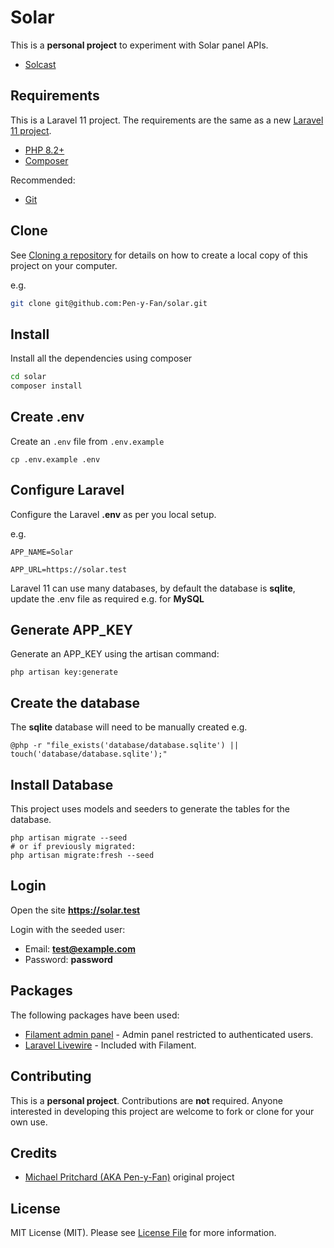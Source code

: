 # Solar

This is a **personal project** to experiment with Solar panel APIs.

- [Solcast](https://docs.solcast.com.au/)

## Requirements

This is a Laravel 11 project. The requirements are the same as a 
new [Laravel 11 project](https://laravel.com/docs/11.x/installation).

- [PHP 8.2+](https://www.php.net/downloads.php)
- [Composer](https://getcomposer.org)

Recommended:

- [Git](https://git-scm.com/downloads)

## Clone

See [Cloning a repository](https://help.github.com/en/articles/cloning-a-repository) for details on how to create a
local copy of this project on your computer.

e.g.

```sh
git clone git@github.com:Pen-y-Fan/solar.git
```

## Install

Install all the dependencies using composer

```sh
cd solar
composer install
```

## Create .env

Create an `.env` file from `.env.example`

```shell script
cp .env.example .env
```

## Configure Laravel

Configure the Laravel **.env** as per you local setup.

e.g.

```text
APP_NAME=Solar

APP_URL=https://solar.test
```

Laravel 11 can use many databases, by default the database is **sqlite**, update the .env file as required e.g. for **MySQL**

## Generate APP_KEY

Generate an APP_KEY using the artisan command:

```shell script
php artisan key:generate
```

## Create the database

The **sqlite** database will need to be manually created e.g.

```shell
@php -r "file_exists('database/database.sqlite') || touch('database/database.sqlite');"
```

## Install Database

This project uses models and seeders to generate the tables for the database.

```shell
php artisan migrate --seed
# or if previously migrated: 
php artisan migrate:fresh --seed
```

## Login

Open the site **https://solar.test**

Login with the seeded user:

- Email: **test@example.com**
- Password: **password**

## Packages

The following packages have been used:

- [Filament admin panel](https://filamentphp.com/docs/3.x/admin/installation) - Admin panel restricted to authenticated users.
- [Laravel Livewire](https://laravel-livewire.com/) - Included with Filament.

<!--
### Dev Tooling

- [Easy Coding Standard (ECS)](https://github.com/symplify/easy-coding-standard) - Preferred coding standard for this
  project, set to PSR-12 plus other standards.
- [Larastan](https://github.com/nunomaduro/larastan) - Static analysis for Laravel using PhpStan.
- [Rector](https://github.com/rectorphp/rector) - Automatic code update - set to Laravel 10 and PHPUnit 10.
- [Parallel-Lint](https://github.com/php-parallel-lint/PHP-Parallel-Lint) - This application checks syntax of PHP files
  in parallel
- [IDE helper](https://github.com/barryvdh/laravel-ide-helper) - helper for IDE auto-completion
- [Laravel debug bar](https://github.com/barryvdh/laravel-debugbar) - debug bar for views, shows models, db calls etc.
- [GrumPHP](https://github.com/phpro/grumphp) - pre-commit hook to run the above tools before committing code
-->


## Contributing

This is a **personal project**. Contributions are **not** required. Anyone interested in developing this project are
welcome to fork or clone for your own use.

## Credits

- [Michael Pritchard \(AKA Pen-y-Fan\)](https://github.com/pen-y-fan) original project

## License

MIT License (MIT). Please see [License File](LICENSE.md) for more information.
